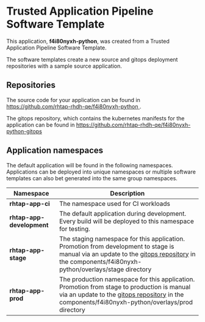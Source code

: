 # Trusted Application Pipeline Software Template

This application, **f4i80nyxh-python**, was created from a Trusted Application Pipeline Software Template.

The software templates create a new source and gitops deployment repositories with a sample source application. 

## Repositories

The source code for your application can be found in [https://github.com/rhtap-rhdh-qe/f4i80nyxh-python ](https://github.com/rhtap-rhdh-qe/f4i80nyxh-python ).
 
The gitops repository, which contains the kubernetes manifests for the application can be found in 
[https://github.com/rhtap-rhdh-qe/f4i80nyxh-python-gitops ](https://github.com/rhtap-rhdh-qe/f4i80nyxh-python-gitops ) 

## Application namespaces 

The default application will be found in the following namespaces. Applications can be deployed into unique namespaces or multiple software templates can also bet generated into the same group namespaces.  

|  Namespace   |  Description   |  
| -------- | -------- |
| **rhtap-app-ci** | The namespace used for CI workloads |
| **rhtap-app-development** | The default application during development. Every build will be deployed to this namespace for testing. |
| **rhtap-app-stage** | The staging namespace for this application. Promotion from development to stage is manual via an update to the [gitops repository](https://github.com/rhtap-rhdh-qe/f4i80nyxh-python-gitops ) in the components/f4i80nyxh-python/overlays/stage directory |
| **rhtap-app-prod** | The production namespace for this application. Promotion from stage to production is manual via an update to the [gitops repository](https://github.com/rhtap-rhdh-qe/f4i80nyxh-python-gitops ) in the components/f4i80nyxh-python/overlays/prod directory |